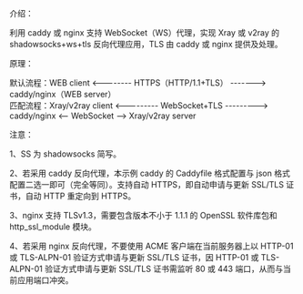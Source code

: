 介绍：

利用 caddy 或 nginx 支持 WebSocket（WS）代理，实现 Xray 或 v2ray 的 shadowsocks+ws+tls 反向代理应用，TLS 由 caddy 或 nginx 提供及处理。

原理：

默认流程：WEB client <-------- HTTPS（HTTP/1.1+TLS） -------> caddy/nginx（WEB server）  
匹配流程：Xray/v2ray client <--------- WebSocket+TLS ---------> caddy/nginx <-- WebSocket --> Xray/v2ray server

注意：

1、SS 为 shadowsocks 简写。

2、若采用 caddy 反向代理，本示例 caddy 的 Caddyfile 格式配置与 json 格式配置二选一即可（完全等同）。支持自动 HTTPS，即自动申请与更新 SSL/TLS 证书，自动 HTTP 重定向到 HTTPS。

3、nginx 支持 TLSv1.3，需要包含版本不小于 1.1.1 的 OpenSSL 软件库包和 http_ssl_module 模块。

4、若采用 nginx 反向代理，不要使用 ACME 客户端在当前服务器上以 HTTP-01 或 TLS-ALPN-01 验证方式申请与更新 SSL/TLS 证书，因 HTTP-01 或 TLS-ALPN-01 验证方式申请与更新 SSL/TLS 证书需监听 80 或 443 端口，从而与当前应用端口冲突。
